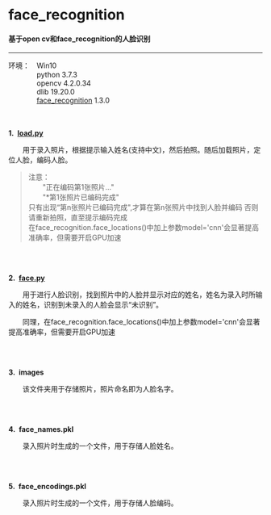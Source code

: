 # face_recognition
#### 基于open cv和face_recognition的人脸识别
---
环境：&emsp;Win10  
&emsp;&emsp;&emsp;&emsp;python 3.7.3  
&emsp;&emsp;&emsp;&emsp;opencv 4.2.0.34  
&emsp;&emsp;&emsp;&emsp;dlib 19.20.0  
&emsp;&emsp;&emsp;&emsp;[face_recognition](https://github.com/ageitgey/face_recognition) 1.3.0  
<br/>
<br/>
<p><strong>1.&ensp;<a href="https://github.com/fishvi/face_recognition/blob/master/load.py">load.py</a></strong> <br>

&emsp;&emsp;用于录入照片，根据提示输入姓名(支持中文)，然后拍照。随后加载照片，定位人脸，编码人脸。</p>

<blockquote>
  <p>注意： <br>
  &emsp;&emsp;"正在编码第1张照片..." <br>
  &emsp;&emsp;"*第1张照片已编码完成" <br>
  只有出现“第n张照片已编码完成",才算在第n张照片中找到人脸并编码
  否则请重新拍照，直至提示编码完成 <br>
  在face_recognition.face_locations()中加上参数model='cnn'会显著提高准确率，但需要开启GPU加速  </p>
</blockquote>
 <br/>
 <br/>
<p><strong>2.&ensp;<a href="https://github.com/fishvi/face_recognition/blob/master/face.py">face.py</a></strong> <br>

&emsp;&emsp;用于进行人脸识别，找到照片中的人脸并显示对应的姓名，姓名为录入时所输入的姓名，识别到未录入的人脸会显示“未识别”。</p>
&emsp;&emsp;同理，在face_recognition.face_locations()中加上参数model='cnn'会显著提高准确率，但需要开启GPU加速</p>
 <br/>
 <br/>
<p><strong>3.&ensp;images</strong></p>

<p>&emsp;&emsp;该文件夹用于存储照片，照片命名即为人脸名字。</p>
 <br/>
 <br/>
 <p><strong>4.&ensp;face_names.pkl</strong></p>
 
&emsp;&emsp;录入照片时生成的一个文件，用于存储人脸姓名。</p>
 <br/>
 <br/>
  <p><strong>5.&ensp;face_encodings.pkl</strong></p>
  
&emsp;&emsp;录入照片时生成的一个文件，用于存储人脸编码。</p>

